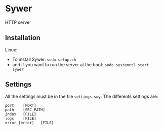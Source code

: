 # Sywer
HTTP server

## Installation
Linux:
- To install Sywer: `sudo setup.sh`
- and if you want to run the server at the boot: `sudo systemctl start sywer`

## Settings
All the settings must be in the file `settings.swy`.
The differents settings are:
```
port	[PORT]
path	[SRC_PATH]
index	[FILE]
logs	[FILE]
error_[error]	[FILE]
```
